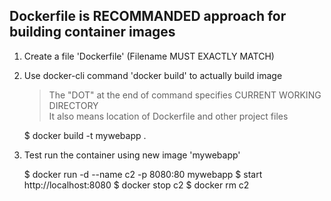 ## Dockerfile is RECOMMANDED approach for building container images

1. Create a file 'Dockerfile' (Filename MUST EXACTLY MATCH)
2. Use docker-cli command 'docker build' to actually build image

    > The "DOT" at the end of command specifies CURRENT WORKING DIRECTORY\
    > It also means location of Dockerfile and other project files

    $ docker build -t mywebapp   .

3.  Test run the container using new image 'mywebapp'

    $ docker run -d --name c2 -p 8080:80 mywebapp
    $ start http://localhost:8080
    $ docker stop c2
    $ docker rm c2
    
